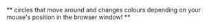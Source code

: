 ** circles that move around and changes colours depending on your mouse's position in the browser window! **
